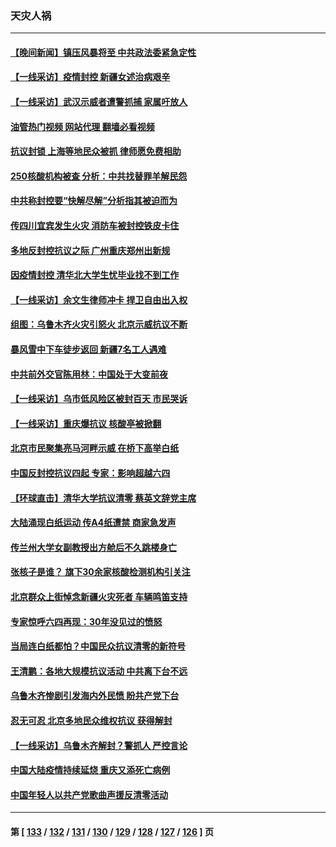 ### 天灾人祸
---
#### [【晚间新闻】镇压风暴将至 中共政法委紧急定性](../../pages/ncid280/n13875432.md?11301645) 
#### [【一线采访】疫情封控 新疆女述治病艰辛](../../pages/ncid280/n13875400.md?11301645) 
#### [【一线采访】武汉示威者遭警抓捕 家属吁放人](../../pages/ncid280/n13875391.md?11301645) 
#### [油管热门视频 网站代理 翻墙必看视频](http://138.2.39.72:81/youtube.html?epic-marker?11301645)
#### [抗议封锁 上海等地民众被抓 律师愿免费相助](../../pages/ncid280/n13875401.md?11301645) 
#### [250核酸机构被查 分析：中共找替罪羊解民怨](../../pages/ncid280/n13875428.md?11301645) 
#### [中共称封控要“快解尽解”分析指其被迫而为](../../pages/ncid280/n13875383.md?11301645) 
#### [传四川宜宾发生火灾 消防车被封控铁皮卡住](../../pages/ncid280/n13875316.md?11301645) 
#### [多地反封控抗议之际 广州重庆郑州出新规](../../pages/ncid280/n13875328.md?11301645) 
#### [因疫情封控 清华北大学生忧毕业找不到工作](../../pages/ncid280/n13875187.md?11301645) 
#### [【一线采访】余文生律师冲卡 捍卫自由出入权](../../pages/ncid280/n13874967.md?11301645) 
#### [组图：乌鲁木齐火灾引怒火 北京示威抗议不断](../../pages/ncid280/n13874830.md?11301645) 
#### [暴风雪中下车徒步返回 新疆7名工人遇难](../../pages/ncid280/n13874997.md?11301645) 
#### [中共前外交官陈用林：中国处于大变前夜](../../pages/ncid280/n13874588.md?11301645) 
#### [【一线采访】乌市低风险区被封百天 市民哭诉](../../pages/ncid280/n13874587.md?11301645) 
#### [【一线采访】重庆爆抗议 核酸亭被掀翻](../../pages/ncid280/n13874621.md?11301645) 
#### [北京市民聚集亮马河畔示威 在桥下高举白纸](../../pages/ncid280/n13874600.md?11301645) 
#### [中国反封控抗议四起 专家：影响超越六四](../../pages/ncid280/n13874566.md?11301645) 
#### [【环球直击】清华大学抗议清零 蔡英文辞党主席](../../pages/ncid280/n13874575.md?11301645) 
#### [大陆涌现白纸运动 传A4纸遭禁 商家急发声](../../pages/ncid280/n13874524.md?11301645) 
#### [传兰州大学女副教授出方舱后不久跳楼身亡](../../pages/ncid280/n13874453.md?11301645) 
#### [张核子是谁？ 旗下30余家核酸检测机构引关注](../../pages/ncid280/n13874195.md?11301645) 
#### [北京群众上街悼念新疆火灾死者 车辆鸣笛支持](../../pages/ncid280/n13874294.md?11301645) 
#### [专家惊呼六四再现：30年没见过的愤怒](../../pages/ncid280/n13874138.md?11301645) 
#### [当局连白纸都怕？中国民众抗议清零的新符号](../../pages/ncid280/n13874102.md?11301645) 
#### [王清鹏：各地大规模抗议活动 中共离下台不远](../../pages/ncid280/n13874071.md?11301645) 
#### [乌鲁木齐惨剧引发海内外民愤 盼共产党下台](../../pages/ncid280/n13874046.md?11301645) 
#### [忍无可忍 北京多地民众维权抗议 获得解封](../../pages/ncid280/n13874008.md?11301645) 
#### [【一线采访】乌鲁木齐解封？警抓人 严控言论](../../pages/ncid280/n13873962.md?11301645) 
#### [中国大陆疫情持续延烧 重庆又添死亡病例](../../pages/ncid280/n13873998.md?11301645) 
#### [中国年轻人以共产党歌曲声援反清零活动](../../pages/ncid280/n13873922.md?11301645) 

---
#### 第 [ [133](./133.md?11301645) / [132](./132.md?11301645) / [131](./131.md?11301645) / [130](./130.md?11301645) / [129](./129.md?11301645) / [128](./128.md?11301645) / [127](./127.md?11301645) / [126](./126.md?11301645) ] 页

